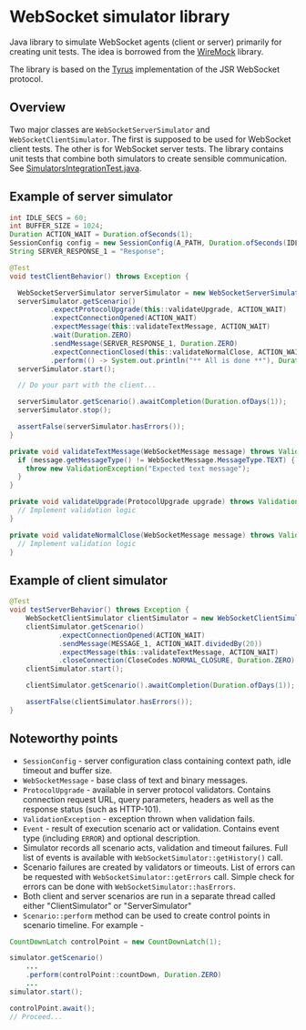 # WebSocket simulator library

Java library to simulate WebSocket agents (client or server) primarily for creating unit tests. The idea is borrowed from the [WireMock](https://wiremock.org/) library.

The library is based on the [Tyrus](https://github.com/eclipse-ee4j/tyrus) implementation of the JSR WebSocket protocol.

## Overview

Two major classes are `WebSocketServerSimulator` and `WebSocketClientSimulator`. The first is supposed to be used for
WebSocket client tests. The other is for WebSocket server tests. The library contains unit tests that combine both 
simulators to create sensible communication. See [SimulatorsIntegrationTest.java](src%2Ftest%2Fjava%2Fcom%2Faknopov%2Fwssimulator%2FSimulatorsIntegrationTest.java).

## Example of server simulator

```java
int IDLE_SECS = 60;
int BUFFER_SIZE = 1024;
Duration ACTION_WAIT = Duration.ofSeconds(1);
SessionConfig config = new SessionConfig(A_PATH, Duration.ofSeconds(IDLE_SECS), BUFFER_SIZE);
String SERVER_RESPONSE_1 = "Response";

@Test
void testClientBehavior() throws Exception {

  WebSocketServerSimulator serverSimulator = new WebSocketServerSimulator(config, WebSocketServerSimulator.DYNAMIC_PORT);
  serverSimulator.getScenario()
          .expectProtocolUpgrade(this::validateUpgrade, ACTION_WAIT)
          .expectConnectionOpened(ACTION_WAIT)
          .expectMessage(this::validateTextMessage, ACTION_WAIT)
          .wait(Duration.ZERO)
          .sendMessage(SERVER_RESPONSE_1, Duration.ZERO)
          .expectConnectionClosed(this::validateNormalClose, ACTION_WAIT)
          .perform(() -> System.out.println("** All is done **"), Duration.ZERO);
  serverSimulator.start();

  // Do your part with the client...

  serverSimulator.getScenario().awaitCompletion(Duration.ofDays(1));
  serverSimulator.stop();

  assertFalse(serverSimulator.hasErrors());
}

private void validateTextMessage(WebSocketMessage message) throws ValidationException {
  if (message.getMessageType() != WebSocketMessage.MessageType.TEXT) {
    throw new ValidationException("Expected text message");
  }
}

private void validateUpgrade(ProtocolUpgrade upgrade) throws ValidationException {
  // Implement validation logic
}

private void validateNormalClose(WebSocketMessage message) throws ValidationException {
  // Implement validation logic
}
```

## Example of client simulator

```java
@Test
void testServerBehavior() throws Exception {
    WebSocketClientSimulator clientSimulator = new WebSocketClientSimulator("ws://localhost:" + SOME_PORT + A_PATH);
    clientSimulator.getScenario()
            .expectConnectionOpened(ACTION_WAIT)
            .sendMessage(MESSAGE_1, ACTION_WAIT.dividedBy(20))
            .expectMessage(this::validateTextMessage, ACTION_WAIT)
            .closeConnection(CloseCodes.NORMAL_CLOSURE, Duration.ZERO);
    clientSimulator.start();

    clientSimulator.getScenario().awaitCompletion(Duration.ofDays(1));

    assertFalse(clientSimulator.hasErrors());
}
```
## Noteworthy points
- `SessionConfig` - server configuration class containing context path, idle timeout and buffer size.
- `WebSocketMessage` - base class of text and binary messages.
- `ProtocolUpgrade` - available in server protocol validators. Contains connection request URL, query parameters, headers
  as well as the response status (such as HTTP-101). 
- `ValidationException` - exception thrown when validation fails.
- `Event` - result of execution scenario act or validation. Contains event type (including `ERROR`) and optional description.
- Simulator records all scenario acts, validation and timeout failures.
  Full list of events is available with `WebSocketSimulator::getHistory()` call.
- Scenario failures are created by validators or timeouts. List of errors can be requested with
  `WebSocketSimulator::getErrors` call. Simple check for errors can be done with `WebSocketSimulator::hasErrors`.
- Both client and server scenarios are run in a separate thread called either "ClientSimulator" or "ServerSimulator"
- `Scenario::perform` method can be used to create control points in scenario timeline. For example -
```java
CountDownLatch controlPoint = new CountDownLatch(1);

simulator.getScenario()
    ...
    .perform(controlPoint::countDown, Duration.ZERO)
    ...
simulator.start();

controlPoint.await();
// Proceed...
```